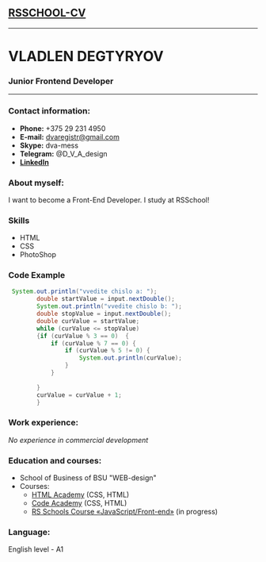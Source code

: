 ## [RSSCHOOL-CV](https://vilen-d.github.io/rsschool-cv/cv "CV by Vladlen") 
------
# VLADLEN DEGTYRYOV
### Junior Frontend Developer
***
### Contact information:

+ **Phone:** +375 29 231 4950
+ **E-mail:** dvaregistr@gmail.com
+ **Skype:** dva-mess 
+ **Telegram:** @D_V_A_design
+ [**LinkedIn**](www.linkedin.com/in/vladilen-degtyaryov-0941aa123)

### About myself:
I want to become a Front-End Developer. I study at RSSchool!

### Skills
+ HTML
+ CSS
+ PhotoShop

### Code Example
```Java
 System.out.println("vvedite chislo a: ");
		double startValue = input.nextDouble();
		System.out.println("vvedite chislo b: ");
		double stopValue = input.nextDouble();
		double curValue = startValue;
		while (curValue <= stopValue)
		{if (curValue % 3 == 0)  {
			if (curValue % 7 == 0) {
				if (curValue % 5 != 0) {
					System.out.println(curValue);
				}
			}
			 
		}
		curValue = curValue + 1;
		}
```

### Work experience:
*No experience in commercial development*

### Education and courses:
+ School of Business of BSU "WEB-design"
+ Courses:
  - [HTML Academy](https://htmlacademy.ru/courses) (CSS, HTML)  
  - [Code Academy](https://www.codecademy.com/catalog/language/html-css)  (CSS, HTML)  
  - [RS Schools Course «JavaScript/Front-end»](https://rs.school/) (in progress)  
### Language:
  English level - A1